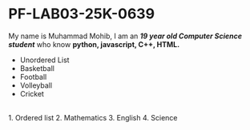 # PF-LAB03-25K-0639
My name is Muhammad Mohib, I am an **_19 year old Computer Science student_**  who know **python, javascript, C++, HTML.**
<br/>
- Unordered List
- Basketball
- Football
- Volleyball
- Cricket
<br/>
1. Ordered list
2. Mathematics
3. English
4. Science
